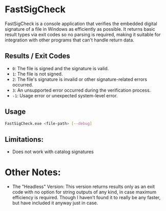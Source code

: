 # FastSigCheck

FastSigCheck is a console application that verifies the embedded digital signature of a file in Windows as efficiently as possible. It returns basic result types via exit codes so no parsing is required, making it suitable for integration with other programs that can't handle return data.

## Results / Exit Codes
- `0`: The file is signed and the signature is valid.
- `1`: The file is not signed.
- `2`: The file's signature is invalid or other signature-related errors occurred.
- `3`: An unsupported error occurred during the verification process.
- `-1`: Usage error or unexpected system-level error.

## Usage

```bash
FastSigCheck.exe <file-path> [--debug]
```

## Limitations:
- Does not work with catalog signatures

# Other Notes:
- The "Headless" Version: This version returns results only as an exit code with no option for string outputs of any kind, in case maximum efficiency is required. Though I haven't found it to really be any faster, but have included it anyway just in case.
